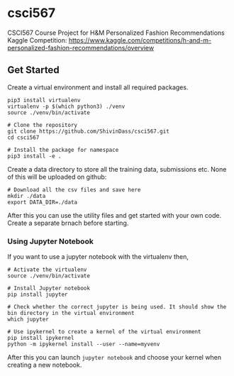 # csci567
CSCI567 Course Project for H&amp;M Personalized Fashion Recommendations Kaggle Competition: https://www.kaggle.com/competitions/h-and-m-personalized-fashion-recommendations/overview

## Get Started
Create a virtual environment and install all required packages.
```
pip3 install virtualenv
virtualenv -p $(which python3) ./venv
source ./venv/bin/activate

# Clone the repository
git clone https://github.com/ShivinDass/csci567.git
cd csci567

# Install the package for namespace
pip3 install -e .
```
Create a data directory to store all the training data, submissions etc. None of this will be uploaded on github: 
```
# Download all the csv files and save here
mkdir ./data
export DATA_DIR=./data
```
After this you can use the utility files and get started with your own code. Create a separate brnach before starting.

### Using Jupyter Notebook
If you want to use a jupyter notebook with the virtualenv then,
```
# Activate the virtualenv
source ./venv/bin/activate

# Install Jupyter notebook
pip install jupyter

# Check whether the correct jupyter is being used. It should show the bin directory in the virtual environment
which jupyter

# Use ipykernel to create a kernel of the virtual environment
pip install ipykernel
python -m ipykernel install --user --name=myvenv
```
After this you can launch ```jupyter notebook``` and choose your kernel when creating a new notebook.

